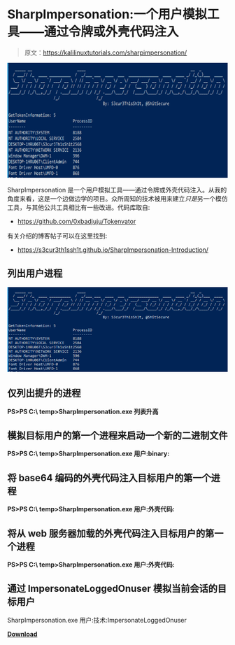 # SharpImpersonation:一个用户模拟工具——通过令牌或外壳代码注入

> 原文：<https://kalilinuxtutorials.com/sharpimpersonation/>

[![](img//92b11e83a2c99396c2b2183e6b6dd7e1.png)](https://blogger.googleusercontent.com/img/b/R29vZ2xl/AVvXsEh2VUig_2vLVLfrSRu-jU_7SA2ukFuq2UPFDSt4gUwSdN95LF0pZZKjGXpDdrbrETPC9WFrhOIsoJkzLggYMRqJZTRT7UPo-7T1iXq0rSCsvzUpWuNfLH4QpU2ARAZBghEdu8SFjlBl7NCLaMEySBnjBvbruD6N6dhIBbQhsvd51yHKzC1FvebusmCg/s728/v%20(1).png)

SharpImpersonation 是一个用户模拟工具——通过令牌或外壳代码注入。从我的角度来看，这是一个边做边学的项目。众所周知的技术被用来建立*只是*另一个模仿工具，与其他公共工具相比有一些改进。代码库取自:

*   https://github.com/0xbadjuju/Tokenvator

有关介绍的博客帖子可以在这里找到:

*   https://s3cur3th1ssh1t.github.io/SharpImpersonation-Introduction/

## 列出用户进程

![](img//68ca367ef593c05ef66d42f95166aa68.png)

## 仅列出提升的进程

**PS>PS C:\ temp>SharpImpersonation.exe 列表升高**

## 模拟目标用户的第一个进程来启动一个新的二进制文件

**PS>PS C:\ temp>SharpImpersonation.exe 用户:binary:**

## 将 base64 编码的外壳代码注入目标用户的第一个进程

**PS>PS C:\ temp>SharpImpersonation.exe 用户:外壳代码:**

## 将从 web 服务器加载的外壳代码注入目标用户的第一个进程

**PS>PS C:\ temp>SharpImpersonation.exe 用户:外壳代码:**

## 通过 ImpersonateLoggedOnuser 模拟当前会话的目标用户

SharpImpersonation.exe 用户:技术:ImpersonateLoggedOnuser

[**Download**](https://github.com/S3cur3Th1sSh1t/SharpImpersonation)